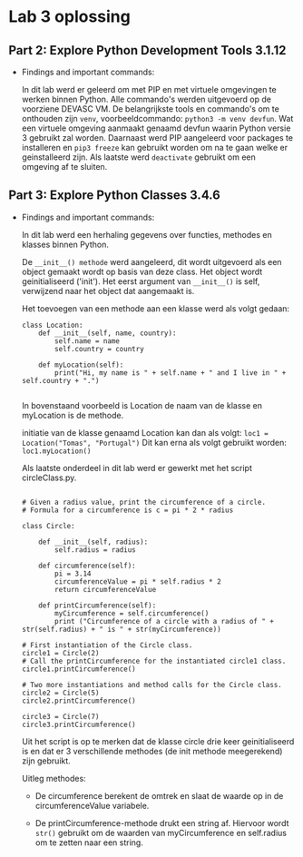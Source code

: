 # Lab 3 oplossing

## Part 2: Explore Python Development Tools 3.1.12

- Findings and important commands:

    In dit lab werd er geleerd om met PIP en met virtuele omgevingen te werken binnen Python.
    Alle commando's werden uitgevoerd op de voorziene DEVASC VM.
    De belangrijkste tools en commando's om te onthouden zijn `venv`, voorbeeldcommando: `python3 -m venv devfun`. Wat een virtuele omgeving aanmaakt genaamd devfun waarin Python versie 3 gebruikt zal worden.
    Daarnaast werd PIP aangeleerd voor packages te installeren en `pip3 freeze` kan gebruikt worden om na te gaan welke er geinstalleerd zijn.
    Als laatste werd `deactivate` gebruikt om een omgeving af te sluiten.



## Part 3: Explore Python Classes 3.4.6

- Findings and important commands:

    In dit lab werd een herhaling gegevens over functies, methodes en klasses binnen Python.
    
    De  `__init__() methode` werd aangeleerd, dit wordt uitgevoerd als een object gemaakt wordt op basis van deze class. 
    Het object wordt geinitialiseerd ('init'). 
    Het eerst argument van `__init__()` is self, verwijzend naar het object dat aangemaakt is.

    Het toevoegen van een methode aan een klasse werd als volgt gedaan:

    ```
    class Location:
        def __init__(self, name, country):
            self.name = name
            self.country = country

        def myLocation(self):
            print("Hi, my name is " + self.name + " and I live in " + self.country + ".")
            
    ```

    In bovenstaand voorbeeld is Location de naam van de klasse en myLocation is de methode.

    initiatie van de klasse genaamd Location kan dan als volgt:
    `loc1 = Location("Tomas", "Portugal")`
    Dit kan erna als volgt gebruikt worden: `loc1.myLocation()`


    Als laatste onderdeel in dit lab werd er gewerkt met het script circleClass.py.

    ```

    # Given a radius value, print the circumference of a circle.
    # Formula for a circumference is c = pi * 2 * radius

    class Circle:

        def __init__(self, radius):
            self.radius = radius

        def circumference(self):
            pi = 3.14
            circumferenceValue = pi * self.radius * 2
            return circumferenceValue

        def printCircumference(self):
            myCircumference = self.circumference()
            print ("Circumference of a circle with a radius of " + str(self.radius) + " is " + str(myCircumference))

    # First instantiation of the Circle class.
    circle1 = Circle(2)
    # Call the printCircumference for the instantiated circle1 class.
    circle1.printCircumference()

    # Two more instantiations and method calls for the Circle class.
    circle2 = Circle(5)
    circle2.printCircumference()

    circle3 = Circle(7)
    circle3.printCircumference()

    ```

    Uit het script is op te merken dat de klasse circle drie keer geinitialiseerd is en dat er 3 verschillende methodes (de init methode meegerekend) zijn gebruikt.

    Uitleg methodes:

    - De circumference berekent de omtrek en slaat de waarde op in de circumferenceValue variabele.
    
    - De printCircumference-methode drukt een string af. Hiervoor wordt `str()` gebruikt om de waarden van myCircumference en self.radius om te zetten naar een string.




    




    

